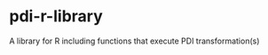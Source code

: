 pdi-r-library
=============

A library for R including functions that execute PDI transformation(s)
